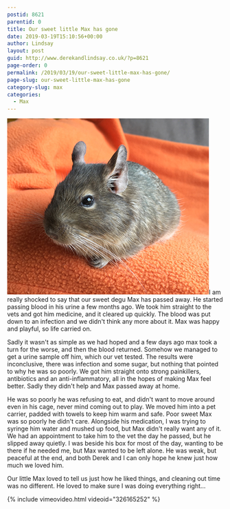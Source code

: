 ```yaml
---
postid: 8621
parentid: 0
title: Our sweet little Max has gone
date: 2019-03-19T15:10:56+00:00
author: Lindsay
layout: post
guid: http://www.derekandlindsay.co.uk/?p=8621
page-order: 0
permalink: /2019/03/19/our-sweet-little-max-has-gone/
page-slug: our-sweet-little-max-has-gone
category-slug: max
categories:
  - Max
---
```

<img class="alignright size-full wp-image-8758" title="Our sweet degu, Max, enjoying a lie down" src="/wp-content/uploads/2019/03/post_0044.jpg" alt="Our sweet degu, Max, enjoying a lie down" width="470" height="409" />I am really shocked to say that our sweet degu Max has passed away. He started passing blood in his urine a few months ago. We took him straight to the vets and got him medicine, and it cleared up quickly. The blood was put down to an infection and we didn't think any more about it. Max was happy and playful, so life carried on.

Sadly it wasn't as simple as we had hoped and a few days ago max took a turn for the worse, and then the blood returned. Somehow we managed to get a urine sample off him, which our vet tested. The results were inconclusive, there was infection and some sugar, but nothing that pointed to why he was so poorly. We got him straight onto strong painkillers, antibiotics and an anti-inflammatory, all in the hopes of making Max feel better. Sadly they didn't help and Max passed away at home.

He was so poorly he was refusing to eat, and didn't want to move around even in his cage, never mind coming out to play. We moved him into a pet carrier, padded with towels to keep him warm and safe. Poor sweet Max was so poorly he didn't care. Alongside his medication, I was trying to syringe him water and mushed up food, but Max didn't really want any of it. We had an appointment to take him to the vet the day he passed, but he slipped away quietly. I was beside his box for most of the day, wanting to be there if he needed me, but Max wanted to be left alone. He was weak, but peaceful at the end, and both Derek and I can only hope he knew just how much we loved him.

Our little Max loved to tell us just how he liked things, and cleaning out time was no different. He loved to make sure I was doing everything right...

{% include vimeovideo.html videoid="326165252" %}